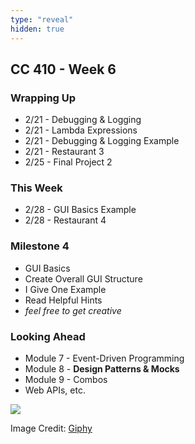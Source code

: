 ```yaml
---
type: "reveal"
hidden: true
---
```

<section>
	<h2>CC 410 - Week 6</h2>
</section>
<section>
	<h3>Wrapping Up</h3>
	<ul>
		<li>2/21 - Debugging & Logging</li>
		<li>2/21 - Lambda Expressions</li>
		<li>2/21 - Debugging & Logging Example</li>
		<li>2/21 - Restaurant 3</li>
		<li>2/25 - Final Project 2</li>
	</ul>
</section>
<section>
	<h3>This Week</h3>
	<ul>
		<li>2/28 - GUI Basics Example</li>
		<li>2/28 - Restaurant 4</li>
	</ul>
</section>
<section>
	<h3>Milestone 4</h3>
	<ul>
		<li>GUI Basics</li>
		<li>Create Overall GUI Structure</li>
		<li>I Give One Example</li>
		<li>Read Helpful Hints</li>
		<li><i>feel free to get creative</i></li>
</section>
<section>
	<h3>Looking Ahead</h3>
	<ul>
		<li>Module 7 - Event-Driven Programming</li>
		<li>Module 8 - <b>Design Patterns & Mocks</b></li>
		<li>Module 9 - Combos</li>
		<li>Web APIs, etc.</li>
	</ul>
</section>
<section>
	<img class="plain stretch" src="https://media.giphy.com/media/13YkBrhLJdziXm/source.gif">
	<p class="imagecredit">Image Credit: <a href="https://giphy.com/gifs/peanuts-charlie-brown-a-christmas-13YkBrhLJdziXm/media">Giphy</a></p>
</section>